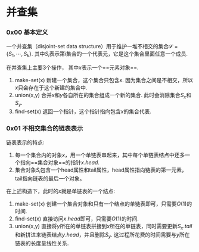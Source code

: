 # 并查集



### 0x00 基本定义



一个并查集（disjoint-set data structure）用于维护一堆不相交的集合$\mathcal{S} = \{S_1,\cdots,S_k\}$.  其中$S_i$表示第$i$集合的一个代表元，它是这个集合里面任意一个成员. 



在并查集上主要3个操作， 其中$x$表示一个==元素对象==. 

1.  make-set(x)  新建一个集合，这个集合只包含$x$.   因为集合之间是不相交，所以$x$只会存在于这个新建的集合中.
2.  union(x,y)  合并$x$和$y$各自所在的集合组成一个新的集合.  此时会消除集合$S_x$和$S_y$. 
3.  find-set(x) 返回一个指针，这个指针指向包含$x$的集合代表. 



### 0x01 不相交集合的链表表示



链表表示的特点:

1. 每一个集合内的对象$x$，用一个单链表串起来，其中每个单链表结点中还多一个指向==集合对象==的指针$x.head$. 
2. 集合对象$S_i$包含一个head属性和tail属性，head属性指向链表的第一元素，tail指向链表的最后一个对象。

在上述构造下，此时的$x$就是单链表的一个结点:

1. make-set(x) 创建一个集合对象和只有一个结点的单链表即可，只需要$O(1)$的时间.  
2. find-set(x)  直接访问$x.head$即可，只需要$O(1)$的时间.  
3. union(x,y)  直接将$y$所在的单链表拼接到$x$所在的单链表，同时需要更新$S_x.tail$和新拼进来链表结点$y.head$，并且删除$S_y$.  这过程所花费的时间需要与$y$所在链表的长度呈线性关系. 

  

